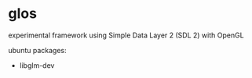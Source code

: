 # glos

experimental framework using Simple Data Layer 2 (SDL 2) with OpenGL

ubuntu packages:
* libglm-dev